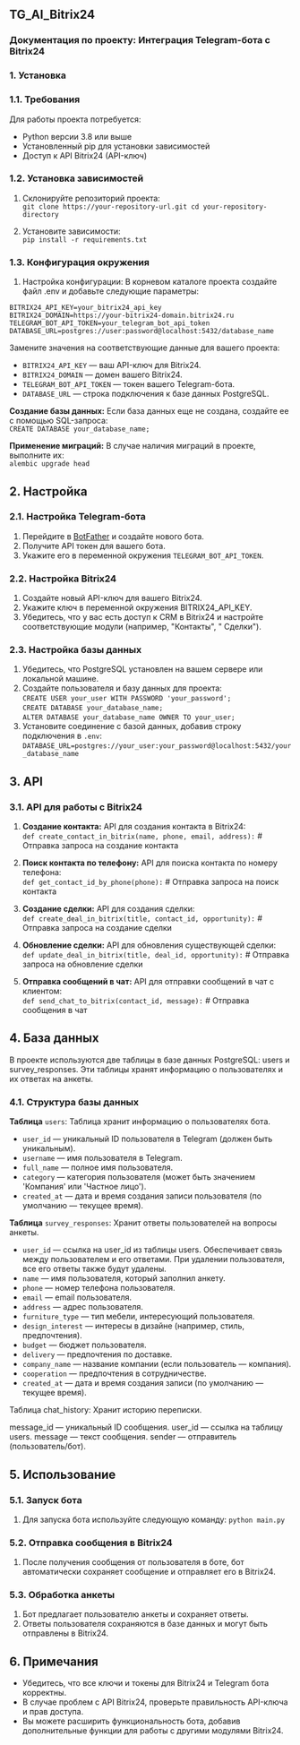 ## TG_AI_Bitrix24

### Документация по проекту: Интеграция Telegram-бота с Bitrix24

### 1. Установка
### 1.1. Требования

Для работы проекта потребуется:

* Python версии 3.8 или выше
* Установленный pip для установки зависимостей
* Доступ к API Bitrix24 (API-ключ)

### 1.2. Установка зависимостей

1. Склонируйте репозиторий проекта:
   </br>`git clone https://your-repository-url.git cd your-repository-directory`

2. Установите зависимости:
   </br>`pip install -r requirements.txt`

### 1.3. Конфигурация окружения

1. Настройка конфигурации: В корневом каталоге проекта создайте файл .env и добавьте следующие параметры:

`BITRIX24_API_KEY=your_bitrix24_api_key`
</br>`BITRIX24_DOMAIN=https://your-bitrix24-domain.bitrix24.ru `
</br>`TELEGRAM_BOT_API_TOKEN=your_telegram_bot_api_token `
</br>`DATABASE_URL=postgres://user:password@localhost:5432/database_name`

Замените значения на соответствующие данные для вашего проекта:

* `BITRIX24_API_KEY` — ваш API-ключ для Bitrix24.
* `BITRIX24_DOMAIN` — домен вашего Bitrix24.
* `TELEGRAM_BOT_API_TOKEN` — токен вашего Telegram-бота.
* `DATABASE_URL` — строка подключения к базе данных PostgreSQL.

**Создание базы данных:** Если база данных еще не создана, создайте ее с помощью SQL-запроса:
</br>`CREATE DATABASE your_database_name;`

**Применение миграций:** В случае наличия миграций в проекте, выполните их:
</br>`alembic upgrade head`

## 2. Настройка

### 2.1. Настройка Telegram-бота

1. Перейдите в [BotFather]() и создайте нового бота.
2. Получите API токен для вашего бота.
3. Укажите его в переменной окружения `TELEGRAM_BOT_API_TOKEN`.

### 2.2. Настройка Bitrix24

1. Создайте новый API-ключ для вашего Bitrix24.
2. Укажите ключ в переменной окружения BITRIX24_API_KEY.
3. Убедитесь, что у вас есть доступ к CRM в Bitrix24 и настройте соответствующие модули (например, "Контакты", "
   Сделки").

### 2.3. Настройка базы данных

1. Убедитесь, что PostgreSQL установлен на вашем сервере или локальной машине.
2. Создайте пользователя и базу данных для
   проекта: </br>`CREATE USER your_user WITH PASSWORD 'your_password';` </br>`CREATE DATABASE your_database_name;` </br>`ALTER DATABASE your_database_name OWNER TO your_user;`
3. Установите соединение с базой данных, добавив строку подключения в `.env`:
   </br>`DATABASE_URL=postgres://your_user:your_password@localhost:5432/your_database_name`

## 3. API

### 3.1. API для работы с Bitrix24

1. **Создание контакта:** API для создания контакта в Bitrix24:
   </br> `def create_contact_in_bitrix(name, phone, email, address):` # Отправка запроса на создание контакта


2. **Поиск контакта по телефону:** API для поиска контакта по номеру телефона:
   </br>`def get_contact_id_by_phone(phone):` # Отправка запроса на поиск контакта


3. **Создание сделки:** API для создания сделки:
   </br>`def create_deal_in_bitrix(title, contact_id, opportunity):` # Отправка запроса на создание сделки


4. **Обновление сделки:** API для обновления существующей сделки:
   </br>`def update_deal_in_bitrix(title, deal_id, opportunity):` # Отправка запроса на обновление сделки


5. **Отправка сообщений в чат:** API для отправки сообщений в чат с клиентом:
   </br> `def send_chat_to_bitrix(contact_id, message):` # Отправка сообщения в чат

## 4. База данных 
В проекте используются две таблицы в базе данных PostgreSQL: users и survey_responses. Эти таблицы хранят информацию о пользователях и их ответах на анкеты.

### 4.1. Структура базы данных 
**Таблица** `users`: Таблица хранит информацию о пользователях бота.

* `user_id` — уникальный ID пользователя в Telegram (должен быть уникальным).
* `username` — имя пользователя в Telegram.
* `full_name` — полное имя пользователя.
* `category` — категория пользователя (может быть значением 'Компания' или 'Частное лицо').
* `created_at` — дата и время создания записи пользователя (по умолчанию — текущее время).

**Таблица** `survey_responses`: Хранит ответы пользователей на вопросы анкеты.

* `user_id` — ссылка на user_id из таблицы users. Обеспечивает связь между пользователем и его ответами. При удалении пользователя, все его ответы также будут удалены.
* `name` — имя пользователя, который заполнил анкету.
* `phone` — номер телефона пользователя.
* `email` — email пользователя.
* `address` — адрес пользователя.
* `furniture_type` — тип мебели, интересующий пользователя.
* `design_interest` — интересы в дизайне (например, стиль, предпочтения).
* `budget` — бюджет пользователя.
* `delivery` — предпочтения по доставке.
* `company_name` — название компании (если пользователь — компания).
* `cooperation` — предпочтения в сотрудничестве.
* `created_at` — дата и время создания записи (по умолчанию — текущее время).

Таблица chat_history: Хранит историю переписки.

message_id — уникальный ID сообщения. user_id — ссылка на таблицу users. message — текст сообщения. sender —
отправитель (пользователь/бот).

## 5. Использование 
### 5.1. Запуск бота

1. Для запуска бота используйте следующую команду: `python main.py`

### 5.2. Отправка сообщения в Bitrix24 
1. После получения сообщения от пользователя в боте, бот автоматически сохраняет сообщение и отправляет его в Bitrix24.

### 5.3. Обработка анкеты 
1. Бот предлагает пользователю анкеты и сохраняет ответы. 
2. Ответы пользователя сохраняются в базе данных и могут быть отправлены в Bitrix24.

## 6. Примечания 
* Убедитесь, что все ключи и токены для Bitrix24 и Telegram бота корректны. 
* В случае проблем с API Bitrix24, проверьте правильность API-ключа и прав доступа. 
* Вы можете расширить функциональность бота, добавив дополнительные функции для работы с другими модулями Bitrix24.
